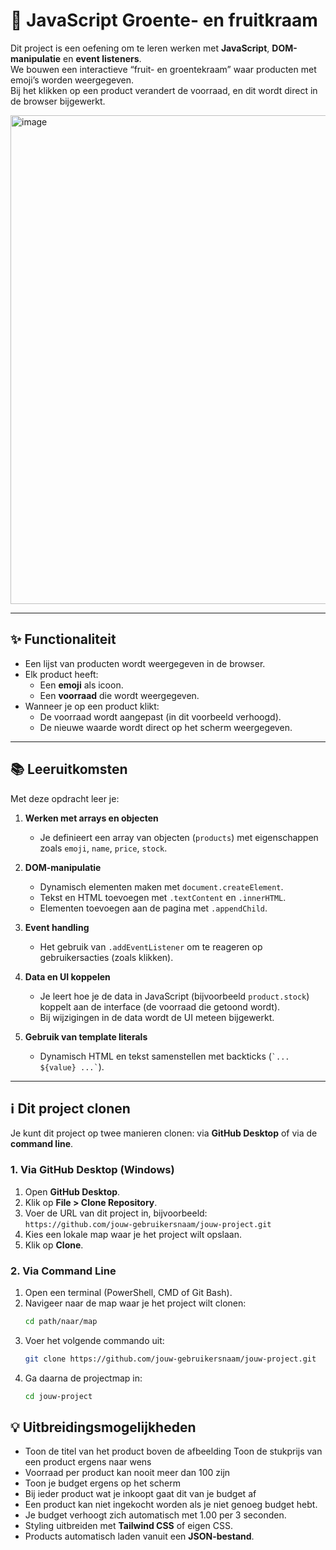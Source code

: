 # 🛒 JavaScript Groente- en fruitkraam

Dit project is een oefening om te leren werken met **JavaScript**, **DOM-manipulatie** en **event listeners**.  
We bouwen een interactieve “fruit- en groentekraam” waar producten met emoji’s worden weergegeven.  
Bij het klikken op een product verandert de voorraad, en dit wordt direct in de browser bijgewerkt.  

<img width="1549" height="782" alt="image" src="https://github.com/user-attachments/assets/471ac013-e084-4ab4-8d59-3f1bf13af265" />


---

## ✨ Functionaliteit
- Een lijst van producten wordt weergegeven in de browser.
- Elk product heeft:
  - Een **emoji** als icoon.
  - Een **voorraad** die wordt weergegeven.
- Wanneer je op een product klikt:
  - De voorraad wordt aangepast (in dit voorbeeld verhoogd).
  - De nieuwe waarde wordt direct op het scherm weergegeven.

---

## 📚 Leeruitkomsten
Met deze opdracht leer je:

1. **Werken met arrays en objecten**
   - Je definieert een array van objecten (`products`) met eigenschappen zoals `emoji`, `name`, `price`, `stock`.

2. **DOM-manipulatie**
   - Dynamisch elementen maken met `document.createElement`.
   - Tekst en HTML toevoegen met `.textContent` en `.innerHTML`.
   - Elementen toevoegen aan de pagina met `.appendChild`.

3. **Event handling**
   - Het gebruik van `.addEventListener` om te reageren op gebruikersacties (zoals klikken).

4. **Data en UI koppelen**
   - Je leert hoe je de data in JavaScript (bijvoorbeeld `product.stock`) koppelt aan de interface (de voorraad die getoond wordt).
   - Bij wijzigingen in de data wordt de UI meteen bijgewerkt.

5. **Gebruik van template literals**
   - Dynamisch HTML en tekst samenstellen met backticks (`` `... ${value} ...` ``).
---

## ℹ️ Dit project clonen

Je kunt dit project op twee manieren clonen: via **GitHub Desktop** of via de **command line**.

### 1. Via GitHub Desktop (Windows)
1. Open **GitHub Desktop**.  
2. Klik op **File > Clone Repository**.  
3. Voer de URL van dit project in, bijvoorbeeld:  
   `https://github.com/jouw-gebruikersnaam/jouw-project.git`  
4. Kies een lokale map waar je het project wilt opslaan.  
5. Klik op **Clone**.  

### 2. Via Command Line
1. Open een terminal (PowerShell, CMD of Git Bash).  
2. Navigeer naar de map waar je het project wilt clonen:  
    ```bash
    cd path/naar/map
    ```
3. Voer het volgende commando uit:  
    ```bash
    git clone https://github.com/jouw-gebruikersnaam/jouw-project.git
    ```
4. Ga daarna de projectmap in:  
    ```bash
    cd jouw-project
    ```




## 💡 Uitbreidingsmogelijkheden
- Toon de titel van het product boven de afbeelding
  Toon de stukprijs van een product ergens naar wens
- Voorraad per product kan nooit meer dan 100 zijn
- Toon je budget ergens op het scherm
- Bij ieder product wat je inkoopt gaat dit van je budget af
- Een product kan niet ingekocht worden als je niet genoeg budget hebt.
- Je budget verhoogt zich automatisch met 1.00 per 3 seconden.
- Styling uitbreiden met **Tailwind CSS** of eigen CSS.
- Products automatisch laden vanuit een **JSON-bestand**.
